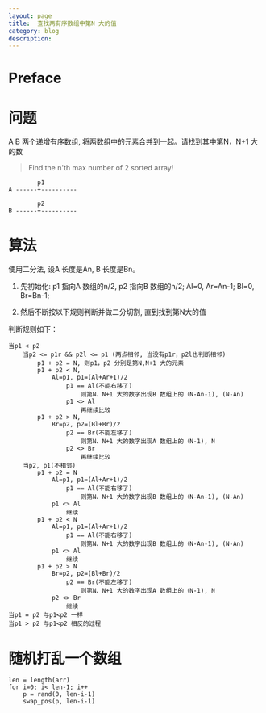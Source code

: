 ```yaml
---
layout: page
title:	查找两有序数组中第N 大的值
category: blog
description: 
---
```

# Preface

# 问题
A B 两个递增有序数组, 将两数组中的元素合并到一起。请找到其中第N，N+1 大的数

> Find the n'th max number of 2 sorted array!

			p1
	A ------+----------

			p2
	B ------+----------

# 算法
使用二分法, 设A 长度是An, B 长度是Bn。

1. 先初始化:
	p1 指向A 数组的n/2, p2 指向B 数组的n/2;
	Al=0, Ar=An-1; Bl=0, Br=Bn-1;

2. 然后不断按以下规则判断并做二分切割, 直到找到第N大的值

判断规则如下：

	当p1 < p2
		当p2 <= p1r && p2l <= p1 (两点相邻, 当没有p1r，p2l也判断相邻)
			p1 + p2 = N, 则p1，p2 分别是第N,N+1 大的元素
			p1 + p2 < N,
				Al=p1, p1=(Al+Ar+1)/2
					p1 == Al(不能右移了)
						则第N、N+1 大的数字出现B 数组上的（N-An-1), (N-An)
					p1 <> Al
						再继续比较
			p1 + p2 > N,
				Br=p2, p2=(Bl+Br)/2
					p2 == Br(不能左移了)
						则第N、N+1 大的数字出现A 数组上的（N-1), N
					p2 <> Br
						再继续比较
		当p2, p1(不相邻)
			p1 + p2 = N
				Al=p1, p1=(Al+Ar+1)/2
					p1 == Al(不能右移了)
						则第N、N+1 大的数字出现B 数组上的（N-An-1), (N-An)
				p1 <> Al
					继续
			p1 + p2 < N
				Al=p1, p1=(Al+Ar+1)/2
					p1 == Al(不能右移了)
						则第N、N+1 大的数字出现B 数组上的（N-An-1), (N-An)
				p1 <> Al
					继续
			p1 + p2 > N
				Br=p2, p2=(Bl+Br)/2
					p2 == Br(不能左移了)
						则第N、N+1 大的数字出现A 数组上的（N-1), N
				p2 <> Br
					继续
	当p1 = p2 与p1<p2 一样
	当p1 > p2 与p1<p2 相反的过程

# 随机打乱一个数组

	len = length(arr)
	for i=0; i< len-1; i++ 
		p = rand(0, len-i-1)	
		swap_pos(p, len-i-1)
